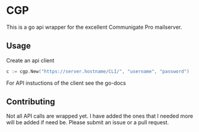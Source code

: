 # CGP

This is a go api wrapper for the excellent Communigate Pro mailserver.

## Usage

Create an api client

```go
c := cgp.New("https://server.hostname/CLI/", "username", "password")
```

For API instuctions of the client see the go-docs

## Contributing
Not all API calls are wrapped yet. I have added the ones that I needed more
will be added if need be. Please submit an issue or a pull request.
